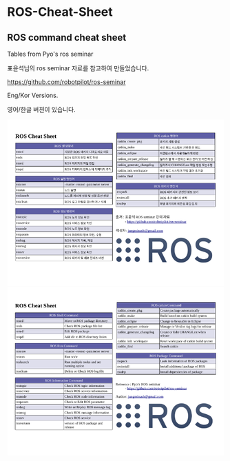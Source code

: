 # ROS-Cheat-Sheet
## ROS command cheat sheet

Tables from Pyo's ros seminar

표윤석님의 ros seminar 자료를 참고하여 만들었습니다.

https://github.com/robotpilot/ros-seminar


Eng/Kor Versions.

영어/한글 버젼이 있습니다.


![ROS_Cheat_Sheet](/ROS_Cheat_Sheet.png)
![ENG_ROS_Cheat_Sheet](/[ENG]ROS_Cheat_Sheet.png)
